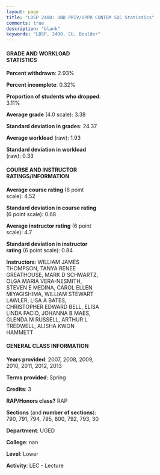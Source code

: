```yaml
---
layout: page
title: "LDSP 2400: UND PRIV/OPPR CONTEM SOC Statistics"
comments: true
description: "blank"
keywords: "LDSP, 2400, CU, Boulder"
--- 
```

<head>
<script src="https://ajax.googleapis.com/ajax/libs/jquery/2.1.3/jquery.min.js"></script>
<script src="https://dl.dropboxusercontent.com/s/pc42nxpaw1ea4o9/highcharts.js?dl=0"></script>
<!-- <script src="../assets/js/highcharts.js"></script> -->
<style type="text/css">@font-face {
	font-family: "Bebas Neue";
	src: url(https://www.filehosting.org/file/details/544349/BebasNeue%20Regular.otf) format("opentype");
	}
	h1.Bebas { 
		font-family: "Bebas Neue", Verdana, Tahoma;
	}
</style>
</head>
<body>
	<div id="container" style="float: right; width: 45%; height: 88%; margin-left: 2.5%; margin-right: 2.5%;"></div>
	<script language="JavaScript">
		$(document).ready(function() {
		var chart = {type: 'column'};
		var title = {text: 'Grade Distribution'};
		var xAxis = {categories: ['A','B','C','D','F'],crosshair: true};
		var yAxis = {min: 0,title: {text: 'Percentage'}};
		var tooltip = {headerFormat: '<center><b><span style="font-size:20px">{point.key}</span></b></center>',
		               pointFormat: '<td style="padding:0"><b>{point.y:.1f}%</b></td>',
		               footerFormat: '</table>',shared: true,useHTML: true};
		var plotOptions = {column: {pointPadding: 0.0,borderWidth: 0}};  
		var credits = {enabled: false};var series= [{name: 'Percent',data: [59.83,28.31,8.14,1.53,2.2,]}];
		var json = {};
		json.chart = chart;
		json.title = title;
		json.tooltip = tooltip;
		json.xAxis = xAxis;
		json.yAxis = yAxis;  
		json.series = series;
		json.plotOptions = plotOptions;  
		json.credits = credits;
		$('#container').highcharts(json);
	});
	</script>
</body>
			   
#### GRADE AND WORKLOAD STATISTICS

**Percent withdrawn**: 2.93%

**Percent incomplete**: 0.32%

**Proportion of students who dropped**: 3.11%

**Average grade** (4.0 scale): 3.38

**Standard deviation in grades**: 24.37

**Average workload** (raw): 1.93

**Standard deviation in workload** (raw): 0.33

#### COURSE AND INSTRUCTOR RATINGS/INFORMATION

**Average course rating** (6 point scale): 4.52

**Standard deviation in course rating** (6 point scale): 0.68

**Average instructor rating** (6 point scale): 4.7

**Standard deviation in instructor rating** (6 point scale): 0.84

**Instructors**: WILLIAM JAMES THOMPSON, TANYA RENEE GREATHOUSE, MARK D SCHWARTZ, OLGA MARIA VERA-NESMITH, STEVEN E MEDINA, CAROL ELLEN MIYAGISHIMA, WILLIAM STEWART LAWLER, LISA A BATES, CHRISTOPHER EDWARD BELL, ELISA LINDA FACIO, JOHANNA B MAES, GLENDA M RUSSELL, ARTHUR L TREDWELL, ALISHA KWON HAMMETT

#### GENERAL CLASS INFORMATION

**Years provided**: 2007, 2008, 2009, 2010, 2011, 2012, 2013

**Terms provided**: Spring

**Credits**: 3

**RAP/Honors class?** RAP

**Sections** (and **number of sections**): 790, 791, 794, 795, 800, 792, 793, 30

**Department**: UGED

**College**: nan

**Level**: Lower

**Activity**: LEC - Lecture